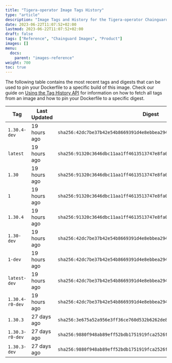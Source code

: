 ```yaml
---
title: "Tigera-operator Image Tags History"
type: "article"
description: "Image Tags and History for the Tigera-operator Chainguard Image"
date: 2023-06-22T11:07:52+02:00
lastmod: 2023-06-22T11:07:52+02:00
draft: false
tags: ["Reference", "Chainguard Images", "Product"]
images: []
menu:
  docs:
    parent: "images-reference"
weight: 700
toc: true
---
```


The following table contains the most recent tags and digests that can be used to pin your Dockerfile to a specific build of this image. Check our guide on [Using the Tag History API](/chainguard/chainguard-images/using-the-tag-history-api/) for information on how to fetch all tags from an image and how to pin your Dockerfile to a specific digest.

| Tag             | Last Updated | Digest                                                                    |
|-----------------|--------------|---------------------------------------------------------------------------|
| `1.30.4-dev`    | 19 hours ago | `sha256:42dc7be37b42e54b8669391d4e8ebbea29449a2902435fbd226ceec84d84d3b2` |
| `latest`        | 19 hours ago | `sha256:91320c3646dbc11aa1ff4613513747e8fa01f5e3a8f91919cecffebafac963ef` |
| `1.30`          | 19 hours ago | `sha256:91320c3646dbc11aa1ff4613513747e8fa01f5e3a8f91919cecffebafac963ef` |
| `1`             | 19 hours ago | `sha256:91320c3646dbc11aa1ff4613513747e8fa01f5e3a8f91919cecffebafac963ef` |
| `1.30.4`        | 19 hours ago | `sha256:91320c3646dbc11aa1ff4613513747e8fa01f5e3a8f91919cecffebafac963ef` |
| `1.30-dev`      | 19 hours ago | `sha256:42dc7be37b42e54b8669391d4e8ebbea29449a2902435fbd226ceec84d84d3b2` |
| `1-dev`         | 19 hours ago | `sha256:42dc7be37b42e54b8669391d4e8ebbea29449a2902435fbd226ceec84d84d3b2` |
| `latest-dev`    | 19 hours ago | `sha256:42dc7be37b42e54b8669391d4e8ebbea29449a2902435fbd226ceec84d84d3b2` |
| `1.30.4-r0-dev` | 19 hours ago | `sha256:42dc7be37b42e54b8669391d4e8ebbea29449a2902435fbd226ceec84d84d3b2` |
| `1.30.3`        | 27 days ago  | `sha256:3e675a52a956e3ff36ce760d532b6262de8ec0e7765d8bec2115cb4642189299` |
| `1.30.3-r0-dev` | 27 days ago  | `sha256:9880f948ab89eff52bdb1751919fca2526f96f482037c4f7ad22434efaf5d17a` |
| `1.30.3-dev`    | 27 days ago  | `sha256:9880f948ab89eff52bdb1751919fca2526f96f482037c4f7ad22434efaf5d17a` |
